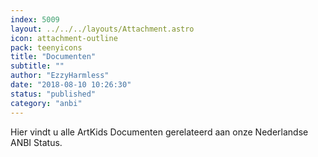 ```yaml
---
index: 5009
layout: ../../../layouts/Attachment.astro
icon: attachment-outline
pack: teenyicons
title: "Documenten"
subtitle: ""
author: "EzzyHarmless"
date: "2018-08-10 10:26:30"
status: "published"
category: "anbi"
---
```


Hier vindt u alle ArtKids Documenten gerelateerd aan onze Nederlandse ANBI Status.
